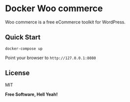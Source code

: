 Docker Woo commerce
===

Woo commerce is a free eCommerce toolkit for WordPress.

Quick Start
---

`docker-compose up`

Point your browser to `http://127.0.0.1:8080`

License
---

MIT

**Free Software, Hell Yeah!**
